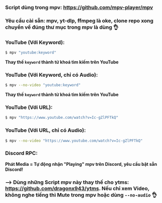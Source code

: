 ### Script dùng trong mpv: https://github.com/mpv-player/mpv

### Yêu cầu cài sẵn: mpv, yt-dlp, ffmpeg là oke, clone repo xong chuyển về đúng thư mục trong mpv là dùng 👌

### YouTube (Với Keyword):

```bash
$ mpv "youtube:keyword"
```

**Thay thế `keyword` thành từ khoá tìm kiếm trên YouTube**

### YouTube (Với Keyword, chỉ có Audio):

```bash
$ mpv --no-video "youtube:keyword"
```

**Thay thế `keyword` thành từ khoá tìm kiếm trên YouTube**

### YouTube (Với URL):

```bash
$ mpv "https://www.youtube.com/watch?v=Ic-gZlPFTkQ"
```

### YouTube (Với URL, chỉ có Audio):

```bash
$ mpv --no-video "https://www.youtube.com/watch?v=Ic-gZlPFTkQ"
```

### Discord RPC:

**Phát Media = Tự động nhận "Playing" mpv trên Discord, yêu cầu bật sẵn Discord!**

### --> Dùng những Script mpv này thay thế cho ytms: https://github.com/dragonx943/ytms. Nếu chỉ xem Video, không nghe tiếng thì Mute trong mpv hoặc dùng `--no-audio` 👌
